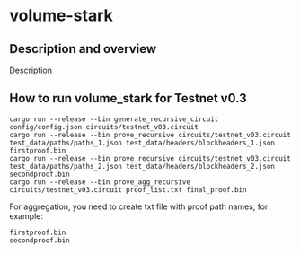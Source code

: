 # volume-stark

## Description and overview

[Description](https://docs.maru.network/zk-implementation/schema)


## How to run volume_stark for Testnet v0.3
```
cargo run --release --bin generate_recursive_circuit config/config.json circuits/testnet_v03.circuit
cargo run --release --bin prove_recursive circuits/testnet_v03.circuit test_data/paths/paths_1.json test_data/headers/blockheaders_1.json firstproof.bin
cargo run --release --bin prove_recursive circuits/testnet_v03.circuit test_data/paths/paths_2.json test_data/headers/blockheaders_2.json secondproof.bin
cargo run --release --bin prove_agg_recursive circuits/testnet_v03.circuit proof_list.txt final_proof.bin     
```

For aggregation, you need to create txt file with proof path names, for example:
```
firstproof.bin
secondproof.bin
```
